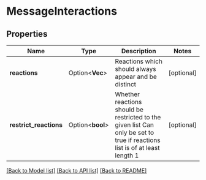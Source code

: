 # MessageInteractions

## Properties

Name | Type | Description | Notes
------------ | ------------- | ------------- | -------------
**reactions** | Option<**Vec<String>**> | Reactions which should always appear and be distinct | [optional]
**restrict_reactions** | Option<**bool**> | Whether reactions should be restricted to the given list  Can only be set to true if reactions list is of at least length 1 | [optional]

[[Back to Model list]](../README.md#documentation-for-models) [[Back to API list]](../README.md#documentation-for-api-endpoints) [[Back to README]](../README.md)


